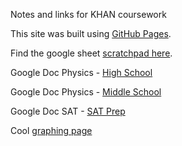 Notes and links for KHAN coursework

This site was built using [GitHub Pages](https://pages.github.com/).

Find the google sheet [scratchpad here](https://docs.google.com/spreadsheets/d/1e8WR3fuEC_hqUDFCYKrTaN8SzH34vD_52SXYVRDTvVI/edit?gid=1250586983#gid=1250586983).

Google Doc Physics - [High School](https://docs.google.com/document/d/1-YAGSm3_zRU5Tm06-2tJ6YsAU9371S-G_iQqJW7PIrk/edit?tab=t.0#heading=h.bvah1lgwrbey)

Google Doc Physics - [Middle School](https://docs.google.com/document/d/10OioCkPiCnVJ42OjCKyyoDlP42EXmpEntroqYzl-6jc/edit?usp=drive_link)

Google Doc SAT - [SAT Prep ](https://docs.google.com/document/d/1Lp8161obHJWr69gVJTPqlO0kmVSbKwB3oikvTQwm9Qs/edit?usp=drive_link)

Cool [graphing page](https://www.desmos.com/testing/cb-sat-ap/graphing)
